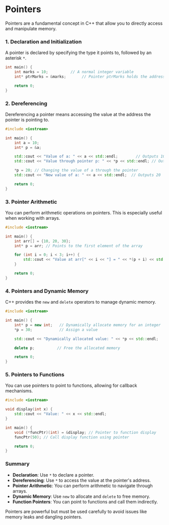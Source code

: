 # Pointers

Pointers are a fundamental concept in C++ that allow you to directly access and manipulate memory.  

### 1. Declaration and Initialization

A pointer is declared by specifying the type it points to, followed by an asterisk `*`. 

```cpp
int main() {
    int marks = 10;          // A normal integer variable
    int* ptrMarks = &marks;       // Pointer ptrMarks holds the address of variable marks

    return 0;
}
```

### 2. Dereferencing

Dereferencing a pointer means accessing the value at the address the pointer is pointing to.

```cpp
#include <iostream>

int main() {
    int a = 10;
    int* p = &a;

    std::cout << "Value of a: " << a << std::endl;        // Outputs 10
    std::cout << "Value through pointer p: " << *p << std::endl; // Outputs 10

    *p = 20; // Changing the value of a through the pointer
    std::cout << "New value of a: " << a << std::endl;  // Outputs 20

    return 0;
}
```

### 3. Pointer Arithmetic

You can perform arithmetic operations on pointers. This is especially useful when working with arrays.

```cpp
#include <iostream>

int main() {
    int arr[] = {10, 20, 30};
    int* p = arr; // Points to the first element of the array

    for (int i = 0; i < 3; i++) {
        std::cout << "Value at arr[" << i << "] = " << *(p + i) << std::endl;
    }

    return 0;
}
```

### 4. Pointers and Dynamic Memory

C++ provides the `new` and `delete` operators to manage dynamic memory.

```cpp
#include <iostream>

int main() {
    int* p = new int;   // Dynamically allocate memory for an integer
    *p = 30;            // Assign a value

    std::cout << "Dynamically allocated value: " << *p << std::endl;

    delete p;          // Free the allocated memory

    return 0;
}
```

### 5. Pointers to Functions

You can use pointers to point to functions, allowing for callback mechanisms.

```cpp
#include <iostream>

void display(int x) {
    std::cout << "Value: " << x << std::endl;
}

int main() {
    void (*funcPtr)(int) = &display; // Pointer to function display
    funcPtr(50); // Call display function using pointer

    return 0;
}
```

### Summary

- **Declaration**: Use `*` to declare a pointer.
- **Dereferencing**: Use `*` to access the value at the pointer's address.
- **Pointer Arithmetic**: You can perform arithmetic to navigate through arrays.
- **Dynamic Memory**: Use `new` to allocate and `delete` to free memory.
- **Function Pointers**: You can point to functions and call them indirectly.

Pointers are powerful but must be used carefully to avoid issues like memory leaks and dangling pointers.